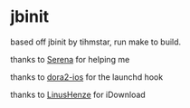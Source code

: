 # jbinit
based off jbinit by tihmstar, run make to build.

thanks to [Serena](https://github.com/SerenaKit) for helping me

thanks to [dora2-ios](https://github.com/dora2-iOS) for the launchd hook

thanks to [LinusHenze](https://github.com/LinusHenze) for iDownload
